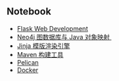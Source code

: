 ## Notebook
- [Flask Web Development][1]
- [Neo4j 图数据库与 Java 对象映射 ][2]
- [Jinja 模版渲染引擎][3]
- [Maven 构建工具][4]
- [Pelican][5]
- [Docker][6]

[1]:	/flask-web-development/index.md
[2]:	/neo4j-graph-db-and-ogm/neo4j-graph-db-and-ogm.md
[3]:	/jinja/jinja.md
[4]:	/maven/maven.md
[5]:	/pelican/pelican.md
[6]:	/docker/index.md